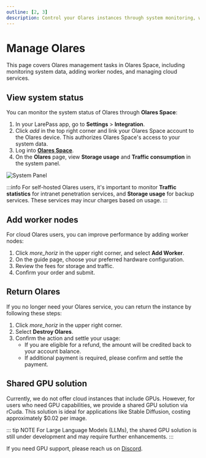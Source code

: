 ```yaml
---
outline: [2, 3]
description: Control your Olares instances through system monitoring, worker node management, and shared GPU solutions. Track storage usage, traffic consumption and maintain instance health.
---
```


# Manage Olares 

This page covers Olares management tasks in Olares Space, including monitoring system data, adding worker nodes, and managing cloud services.

## View system status

You can monitor the system status of Olares through **Olares Space**:

1. In your LarePass app, go to **Settings** > **Integration**.
2. Click <i class="material-symbols-outlined">add</i> in the top right corner and link your Olares Space account to the Olares device. This authorizes Olares Space's access to your system data.
3. Log into [**Olares Space**](https://space.olares.xyz/).
4. On the **Olares** page, view **Storage usage** and **Traffic consumption** in the system panel.

![System Panel](/images/how-to/space/my_olares.jpg#bordered)

:::info
For self-hosted Olares users, it's important to monitor **Traffic statistics** for intranet penetration services, and **Storage usage** for backup services. These services may incur charges based on usage.
:::

## Add worker nodes

For cloud Olares users, you can improve performance by adding worker nodes:

1. Click <i class="material-symbols-outlined">more_horiz</i> in the upper right corner, and select **Add Worker**.
2. On the guide page, choose your preferred hardware configuration.
3. Review the fees for storage and traffic.
4. Confirm your order and submit.

## Return Olares

If you no longer need your Olares service, you can return the instance by following these steps:

1. Click <i class="material-symbols-outlined">more_horiz</i> in the upper right corner.
2. Select **Destroy Olares**.
3. Confirm the action and settle your usage:
   - If you are eligible for a refund, the amount will be credited back to your account balance.
   - If additional payment is required, please confirm and settle the payment.

## Shared GPU solution

Currently, we do not offer cloud instances that include GPUs. However, for users who need GPU capabilities, we provide a shared GPU solution via rCuda. This solution is ideal for applications like Stable Diffusion, costing approximately $0.02 per image.

::: tip NOTE
For Large Language Models (LLMs), the shared GPU solution is still under development and may require further enhancements.
:::

If you need GPU support, please reach us on [Discord](https://discord.com/invite/BzfqrgQPDK).